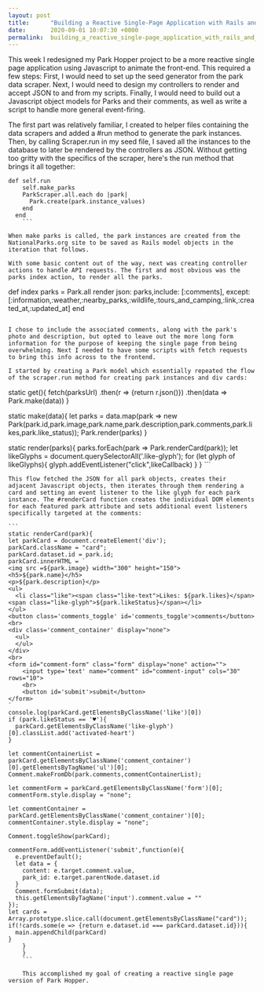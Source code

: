 ```yaml
---
layout: post
title:      "Building a Reactive Single-Page Application with Rails and Javascript "
date:       2020-09-01 10:07:30 +0000
permalink:  building_a_reactive_single-page_application_with_rails_and_javascript
---
```



This week I redesigned my Park Hopper project to be a more reactive single page application using Javascript to animate the front-end.  This required a few steps:  First, I would need to set up the seed generator from the park data scraper. Next, I would need to design my controllers to render and accept JSON to and from my scripts. Finally, I would need to build out a Javascript object models for Parks and their comments, as well as write a script to handle more general event-firing.

The first part was relatively familiar, I created to helper files containing the data scrapers and added a #run method to generate the park instances. Then, by calling Scraper.run in my seed file, I saved all the instances to the database to later be rendered by the controllers as JSON. Without getting too gritty with the specifics of the scraper, here's the run method that brings it all together: 

```
def self.run
    self.make_parks
    ParkScraper.all.each do |park|
      Park.create(park.instance_values)
    end
  end
	```
	
When make parks is called, the park instances are created from the NationalParks.org site to be saved as Rails model objects in the iteration that follows.

With some basic content out of the way, next was creating controller actions to handle API requests. The first and most obvious was the parks index action, to render all the parks. 

```
def index
    parks = Park.all
    render json: parks,include: [:comments], except: [:information,:weather,:nearby_parks,:wildlife,:tours_and_camping,:link,:created_at,:updated_at]
  end
```

I chose to include the associated comments, along with the park's photo and description, but opted to leave out the more long form information for the purpose of keeping the single page from being overwhelming. Next I needed to have some scripts with fetch requests to bring this info across to the frontend.

I started by creating a Park model which essentially repeated the flow of the scraper.run method for creating park instances and div cards:

```
static get(){
    fetch(parksUrl)
    .then(r => {return r.json()})
    .then(data => Park.make(data))
  }

  static make(data){
    let parks = data.map(park => new Park(park.id,park.image,park.name,park.description,park.comments,park.likes,park.like_status));
    Park.render(parks)
  }

  static render(parks){
    parks.forEach(park => Park.renderCard(park));
    let likeGlyphs = document.querySelectorAll('.like-glyph');
    for (let glyph of likeGlyphs){
      glyph.addEventListener("click",likeCallback)
    }
  }
	```
	
	This flow fetched the JSON for all park objects, creates their adjacent Javascript objects, then iterates through them rendering a card and setting an event listener to the like glyph for each park instance. The #renderCard function creates the individual DOM elements for each featured park attribute and sets additional event listeners specifically targeted at the comments:
	
	```
	static renderCard(park){
    let parkCard = document.createElement('div');
    parkCard.className = "card";
    parkCard.dataset.id = park.id;
    parkCard.innerHTML = `
    <img src =${park.image} width="300" height="150">
    <h5>${park.name}</h5>
    <p>${park.description}</p>
    <ul>
      <li class="like"><span class="like-text">Likes: ${park.likes}</span><span class="like-glyph">${park.likeStatus}</span></li>
    </ul>
    <button class='comments_toggle' id='comments_toggle'>comments</button>
    <br>
    <div class='comment_container' display="none">
      <ul>
      </ul>
    </div>
    <br>
    <form id="comment-form" class="form" display="none" action="">
        <input type='text' name="comment" id="comment-input" cols="30" rows="10">
        <br>
        <button id='submit'>submit</button>
    </form>
    `
    console.log(parkCard.getElementsByClassName('like')[0])
    if (park.likeStatus == '♥'){
      parkCard.getElementsByClassName('like-glyph')[0].classList.add('activated-heart')
    }

    let commentContainerList = parkCard.getElementsByClassName('comment_container')[0].getElementsByTagName('ul')[0];
    Comment.makeFromDb(park.comments,commentContainerList);

    let commentForm = parkCard.getElementsByClassName('form')[0];
    commentForm.style.display = "none";

    let commentContainer = parkCard.getElementsByClassName('comment_container')[0];
    commentContainer.style.display = "none";

    Comment.toggleShow(parkCard);

    commentForm.addEventListener('submit',function(e){
      e.preventDefault();
      let data = {
        content: e.target.comment.value,
        park_id: e.target.parentNode.dataset.id
      }
      Comment.formSubmit(data);
      this.getElementsByTagName('input').comment.value = ""
    });
    let cards = Array.prototype.slice.call(document.getElementsByClassName("card"));
    if(!cards.some(e => {return e.dataset.id === parkCard.dataset.id})){
      main.appendChild(parkCard)
    }
		}
		}
		```
		
		This accomplished my goal of creating a reactive single page version of Park Hopper.
